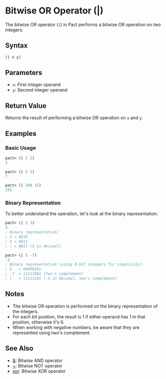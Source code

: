 # Bitwise OR Operator (|)

The bitwise OR operator (`|`) in Pact performs a bitwise OR operation on two integers.

## Syntax

```lisp
(| x y)
```

## Parameters

- `x`: First integer operand
- `y`: Second integer operand

## Return Value

Returns the result of performing a bitwise OR operation on `x` and `y`.

## Examples

### Basic Usage

```lisp
pact> (| 1 2)
3

pact> (| 5 3)
7

pact> (| 240 15)
255
```

### Binary Representation

To better understand the operation, let's look at the binary representation:

```lisp
pact> (| 2 3)
3
; Binary representation:
; 2 = 0010
; 3 = 0011
; | = 0011 (3 in decimal)

pact> (| 5 -7)
-3
; Binary representation (using 8-bit integers for simplicity):
; 5   = 00000101
; -7  = 11111001 (two's complement)
; |   = 11111101 (-3 in decimal, two's complement)
```

## Notes

- The bitwise OR operation is performed on the binary representation of the integers.
- For each bit position, the result is 1 if either operand has 1 in that position, otherwise it's 0.
- When working with negative numbers, be aware that they are represented using two's complement.

## See Also

- [&](bitwise-and.md): Bitwise AND operator
- [~](bitwise-not.md): Bitwise NOT operator
- [xor](bitwise-xor.md): Bitwise XOR operator
